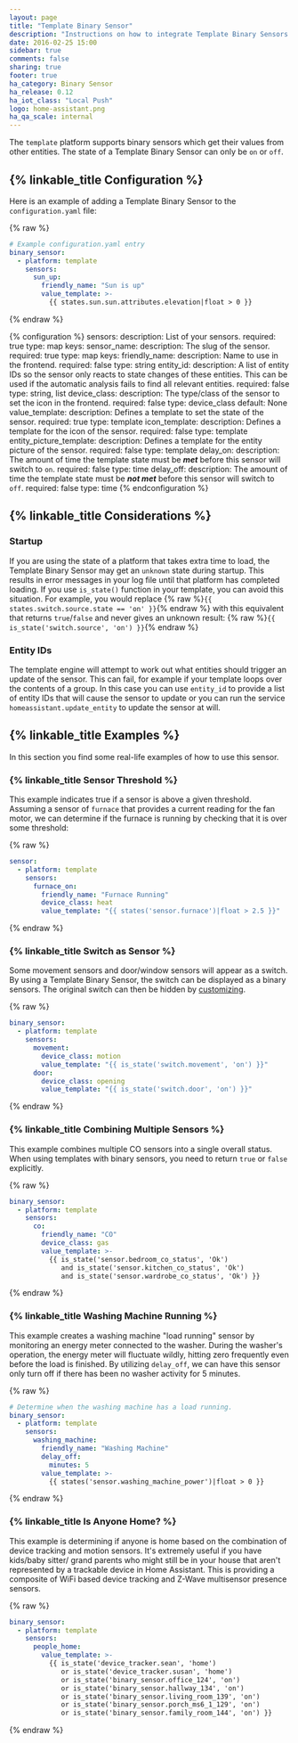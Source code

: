 ```yaml
---
layout: page
title: "Template Binary Sensor"
description: "Instructions on how to integrate Template Binary Sensors into Home Assistant."
date: 2016-02-25 15:00
sidebar: true
comments: false
sharing: true
footer: true
ha_category: Binary Sensor
ha_release: 0.12
ha_iot_class: "Local Push"
logo: home-assistant.png
ha_qa_scale: internal
---
```


The `template` platform supports binary sensors which get their values from
other entities. The state of a Template Binary Sensor can only be `on` or
`off`.

## {% linkable_title Configuration %}

Here is an example of adding a Template Binary Sensor to the `configuration.yaml` file:

{% raw %}
```yaml
# Example configuration.yaml entry
binary_sensor:
  - platform: template
    sensors:
      sun_up:
        friendly_name: "Sun is up"
        value_template: >-
          {{ states.sun.sun.attributes.elevation|float > 0 }}
```
{% endraw %}

{% configuration %}
sensors:
  description: List of your sensors.
  required: true
  type: map
  keys:
    sensor_name:
      description: The slug of the sensor.
      required: true
      type: map
      keys:
        friendly_name:
          description: Name to use in the frontend.
          required: false
          type: string
        entity_id:
          description: A list of entity IDs so the sensor only reacts to state changes of these entities. This can be used if the automatic analysis fails to find all relevant entities.
          required: false
          type: string, list
        device_class:
          description: The type/class of the sensor to set the icon in the frontend.
          required: false
          type: device_class
          default: None
        value_template:
          description: Defines a template to set the state of the sensor.
          required: true
          type: template
        icon_template:
          description: Defines a template for the icon of the sensor.
          required: false
          type: template
        entity_picture_template:
          description: Defines a template for the entity picture of the sensor.
          required: false
          type: template
        delay_on:
          description: The amount of time the template state must be ***met*** before this sensor will switch to `on`.
          required: false
          type: time
        delay_off:
          description: The amount of time the template state must be ***not met*** before this sensor will switch to `off`.
          required: false
          type: time
{% endconfiguration %}

## {% linkable_title Considerations %}

### Startup

If you are using the state of a platform that takes extra time to load, the
Template Binary Sensor may get an `unknown` state during startup. This results
in error messages in your log file until that platform has completed loading.
If you use `is_state()` function in your template, you can avoid this situation.
For example, you would replace
{% raw %}`{{ states.switch.source.state == 'on' }}`{% endraw %}
with this equivalent that returns `true`/`false` and never gives an unknown
result:
{% raw %}`{{ is_state('switch.source', 'on') }}`{% endraw %}

### Entity IDs

The template engine will attempt to work out what entities should trigger an
update of the sensor. This can fail, for example if your template loops over
the contents of a group. In this case you can use `entity_id` to provide a
list of entity IDs that will cause the sensor to update or you can run the
service `homeassistant.update_entity` to update the sensor at will.

## {% linkable_title Examples %}

In this section you find some real-life examples of how to use this sensor.

### {% linkable_title Sensor Threshold %}

This example indicates true if a sensor is above a given threshold. Assuming a
sensor of `furnace` that provides a current reading for the fan motor, we can
determine if the furnace is running by checking that it is over some threshold:

{% raw %}
```yaml
sensor:
  - platform: template
    sensors:
      furnace_on:
        friendly_name: "Furnace Running"
        device_class: heat
        value_template: "{{ states('sensor.furnace')|float > 2.5 }}"
```
{% endraw %}

### {% linkable_title Switch as Sensor %}

Some movement sensors and door/window sensors will appear as a switch. By using
a Template Binary Sensor, the switch can be displayed as a binary sensors. The
original switch can then be hidden by
[customizing](/getting-started/customizing-devices/).

{% raw %}
```yaml
binary_sensor:
  - platform: template
    sensors:
      movement:
        device_class: motion
        value_template: "{{ is_state('switch.movement', 'on') }}"
      door:
        device_class: opening
        value_template: "{{ is_state('switch.door', 'on') }}"
```
{% endraw %}

### {% linkable_title Combining Multiple Sensors %}

This example combines multiple CO sensors into a single overall
status. When using templates with binary sensors, you need to return
`true` or `false` explicitly.

{% raw %}
```yaml
binary_sensor:
  - platform: template
    sensors:
      co:
        friendly_name: "CO"
        device_class: gas
        value_template: >-
          {{ is_state('sensor.bedroom_co_status', 'Ok')
             and is_state('sensor.kitchen_co_status', 'Ok')
             and is_state('sensor.wardrobe_co_status', 'Ok') }}
```
{% endraw %}

### {% linkable_title Washing Machine Running %}

This example creates a washing machine "load running" sensor by monitoring an
energy meter connected to the washer. During the washer's operation, the energy
meter will fluctuate wildly, hitting zero frequently even before the load is
finished. By utilizing `delay_off`, we can have this sensor only turn off if
there has been no washer activity for 5 minutes.

{% raw %}
```yaml
# Determine when the washing machine has a load running.
binary_sensor:
  - platform: template
    sensors:
      washing_machine:
        friendly_name: "Washing Machine"
        delay_off:
          minutes: 5
        value_template: >-
          {{ states('sensor.washing_machine_power')|float > 0 }}
```
{% endraw %}

### {% linkable_title Is Anyone Home? %}

This example is determining if anyone is home based on the combination of device
tracking and motion sensors. It's extremely useful if you have kids/baby sitter/
grand parents who might still be in your house that aren't represented by a
trackable device in Home Assistant. This is providing a composite of WiFi based
device tracking and Z-Wave multisensor presence sensors.

{% raw %}
```yaml
binary_sensor:
  - platform: template
    sensors:
      people_home:
        value_template: >-
          {{ is_state('device_tracker.sean', 'home')
             or is_state('device_tracker.susan', 'home')
             or is_state('binary_sensor.office_124', 'on')
             or is_state('binary_sensor.hallway_134', 'on')
             or is_state('binary_sensor.living_room_139', 'on')
             or is_state('binary_sensor.porch_ms6_1_129', 'on')
             or is_state('binary_sensor.family_room_144', 'on') }}
```
{% endraw %}
